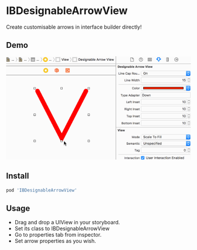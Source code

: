 IBDesignableArrowView
===

Create customisable arrows in interface builder directly!

Demo
----

![alt tag](https://raw.githubusercontent.com/cemolcay/IBDesignableArrowView/master/demo.gif)

Install
----

``` ruby
pod 'IBDesignableArrowView'
```

Usage
----

* Drag and drop a UIView in your storyboard.
* Set its class to IBDesignableArrowView
* Go to properties tab from inspector.
* Set arrow properties as you wish.
